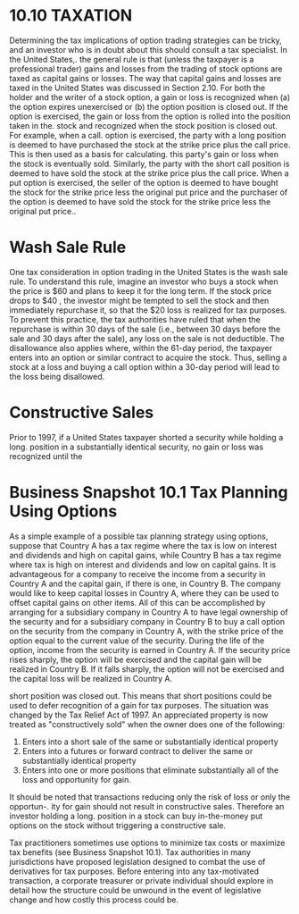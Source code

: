 # 10.10 TAXATION  

Determining the tax implications of option trading strategies can be tricky, and an investor who is in doubt about this should consult a tax specialist. In the United States,. the general rule is that (unless the taxpayer is a professional trader) gains and losses from the trading of stock options are taxed as capital gains or losses. The way that capital gains and losses are taxed in the United States was discussed in Section 2.10. For both the holder and the writer of a stock option, a gain or loss is recognized when (a) the option expires unexercised or (b) the option position is closed out. If the option is exercised, the gain or loss from the option is rolled into the position taken in the. stock and recognized when the stock position is closed out. For example, when a call. option is exercised, the party with a long position is deemed to have purchased the stock at the strike price plus the call price. This is then used as a basis for calculating. this party's gain or loss when the stock is eventually sold. Similarly, the party with the short call position is deemed to have sold the stock at the strike price plus the call price. When a put option is exercised, the seller of the option is deemed to have bought the stock for the strike price less the original put price and the purchaser of the option is deemed to have sold the stock for the strike price less the original put price..  

# Wash Sale Rule  

One tax consideration in option trading in the United States is the wash sale rule. To understand this rule, imagine an investor who buys a stock when the price is $\$60$ and plans to keep it for the long term. If the stock price drops to $\$40$ , the investor might be tempted to sell the stock and then immediately repurchase it, so that the $\$20$ loss is realized for tax purposes. To prevent this practice, the tax authorities have ruled that when the repurchase is within 30 days of the sale (i.e., between 30 days before the sale and 30 days after the sale), any loss on the sale is not deductible. The disallowance also applies where, within the 61-day period, the taxpayer enters into an option or similar contract to acquire the stock. Thus, selling a stock at a loss and buying a call option within a 30-day period will lead to the loss being disallowed.  

# Constructive Sales  

Prior to 1997, if a United States taxpayer shorted a security while holding a long. position in a substantially identical security, no gain or loss was recognized until the  

# Business Snapshot 10.1 Tax Planning Using Options  

As a simple example of a possible tax planning strategy using options, suppose that Country A has a tax regime where the tax is low on interest and dividends and high on capital gains, while Country B has a tax regime where tax is high on interest and dividends and low on capital gains. It is advantageous for a company to receive the income from a security in Country A and the capital gain, if there is one, in Country B. The company would like to keep capital losses in Country A, where they can be used to offset capital gains on other items. All of this can be accomplished by arranging for a subsidiary company in Country A to have legal ownership of the security and for a subsidiary company in Country B to buy a call option on the security from the company in Country A, with the strike price of the option equal to the current value of the security. During the life of the option, income from the security is earned in Country A. If the security price rises sharply, the option will be exercised and the capital gain will be realized in Country B. If it falls sharply, the option will not be exercised and the capital loss will be realized in Country A.  

short position was closed out. This means that short positions could be used to defer recognition of a gain for tax purposes. The situation was changed by the Tax Relief Act of 1997. An appreciated property is now treated as "constructively sold" when the owner does one of the following:  

1. Enters into a short sale of the same or substantially identical property   
2. Enters into a futures or forward contract to deliver the same or substantially identical property   
3. Enters into one or more positions that eliminate substantially all of the loss and opportunity for gain.  

It should be noted that transactions reducing only the risk of loss or only the opportun-. ity for gain should not result in constructive sales. Therefore an investor holding a long. position in a stock can buy in-the-money put options on the stock without triggering a constructive sale.  

Tax practitioners sometimes use options to minimize tax costs or maximize tax benefits (see Business Snapshot 10.1). Tax authorities in many jurisdictions have proposed legislation designed to combat the use of derivatives for tax purposes. Before entering into any tax-motivated transaction, a corporate treasurer or private individual should explore in detail how the structure could be unwound in the event of legislative change and how costly this process could be.  
